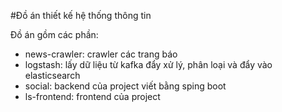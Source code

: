 #Đồ án thiết kế hệ thống thông tin

Đồ án gồm các phần:
- news-crawler: crawler các trang báo
- logstash: lấy dữ liệu từ kafka đẩy xử lý, phân loại và đẩy vào elasticsearch
- social: backend của project viết bằng sping boot
- ls-frontend: frontend của project
